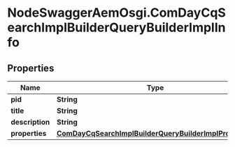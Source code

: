 # NodeSwaggerAemOsgi.ComDayCqSearchImplBuilderQueryBuilderImplInfo

## Properties

Name | Type | Description | Notes
------------ | ------------- | ------------- | -------------
**pid** | **String** |  | [optional] 
**title** | **String** |  | [optional] 
**description** | **String** |  | [optional] 
**properties** | [**ComDayCqSearchImplBuilderQueryBuilderImplProperties**](ComDayCqSearchImplBuilderQueryBuilderImplProperties.md) |  | [optional] 


